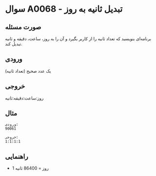 # سوال A0068 - تبدیل ثانیه به روز

## صورت مسئله
برنامه‌ای بنویسید که تعداد ثانیه را از کاربر بگیرد و آن را به روز، ساعت، دقیقه و ثانیه تبدیل کند.

## ورودی
یک عدد صحیح (تعداد ثانیه)

## خروجی
روز:ساعت:دقیقه:ثانیه

## مثال
```
ورودی:
90061

خروجی:
1:1:1:1
```

## راهنمایی
- 1 روز = 86400 ثانیه
